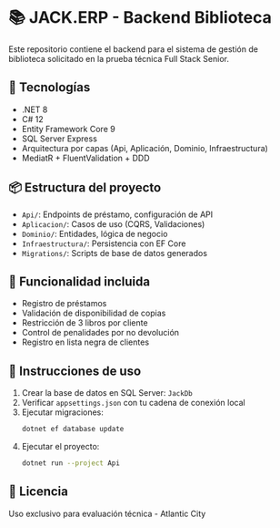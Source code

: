 # 📚 JACK.ERP - Backend Biblioteca

Este repositorio contiene el backend para el sistema de gestión de biblioteca solicitado en la prueba técnica Full Stack Senior.

## 🚀 Tecnologías

- .NET 8
- C# 12
- Entity Framework Core 9
- SQL Server Express
- Arquitectura por capas (Api, Aplicación, Dominio, Infraestructura)
- MediatR + FluentValidation + DDD

## 📦 Estructura del proyecto

- `Api/`: Endpoints de préstamo, configuración de API
- `Aplicacion/`: Casos de uso (CQRS, Validaciones)
- `Dominio/`: Entidades, lógica de negocio
- `Infraestructura/`: Persistencia con EF Core
- `Migrations/`: Scripts de base de datos generados

## 🧪 Funcionalidad incluida

- Registro de préstamos
- Validación de disponibilidad de copias
- Restricción de 3 libros por cliente
- Control de penalidades por no devolución
- Registro en lista negra de clientes

## 🧰 Instrucciones de uso

1. Crear la base de datos en SQL Server: `JackDb`
2. Verificar `appsettings.json` con tu cadena de conexión local
3. Ejecutar migraciones:
   ```bash
   dotnet ef database update
   ```
4. Ejecutar el proyecto:
   ```bash
   dotnet run --project Api
   ```

## 📜 Licencia

Uso exclusivo para evaluación técnica - Atlantic City
